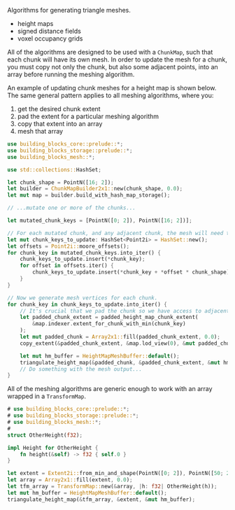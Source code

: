 Algorithms for generating triangle meshes.

- height maps
- signed distance fields
- voxel occupancy grids

All of the algorithms are designed to be used with a `ChunkMap`, such that each chunk will have its own mesh. In order to
update the mesh for a chunk, you must copy not only the chunk, but also some adjacent points, into an array before running
the meshing algorithm.

An example of updating chunk meshes for a height map is shown below. The same general pattern applies to all meshing
algorithms, where you:

  1. get the desired chunk extent
  1. pad the extent for a particular meshing algorithm
  1. copy that extent into an array
  1. mesh that array

```rust
use building_blocks_core::prelude::*;
use building_blocks_storage::prelude::*;
use building_blocks_mesh::*;

use std::collections::HashSet;

let chunk_shape = PointN([16; 2]);
let builder = ChunkMapBuilder2x1::new(chunk_shape, 0.0);
let mut map = builder.build_with_hash_map_storage();

// ...mutate one or more of the chunks...

let mutated_chunk_keys = [PointN([0; 2]), PointN([16; 2])];

// For each mutated chunk, and any adjacent chunk, the mesh will need to be updated.
let mut chunk_keys_to_update: HashSet<Point2i> = HashSet::new();
let offsets = Point2i::moore_offsets();
for chunk_key in mutated_chunk_keys.into_iter() {
    chunk_keys_to_update.insert(*chunk_key);
    for offset in offsets.iter() {
        chunk_keys_to_update.insert(*chunk_key + *offset * chunk_shape);
    }
}

// Now we generate mesh vertices for each chunk.
for chunk_key in chunk_keys_to_update.into_iter() {
    // It's crucial that we pad the chunk so we have access to adjacent points during meshing.
    let padded_chunk_extent = padded_height_map_chunk_extent(
        &map.indexer.extent_for_chunk_with_min(chunk_key)
    );
    let mut padded_chunk = Array2x1::fill(padded_chunk_extent, 0.0);
    copy_extent(&padded_chunk_extent, &map.lod_view(0), &mut padded_chunk);

    let mut hm_buffer = HeightMapMeshBuffer::default();
    triangulate_height_map(&padded_chunk, &padded_chunk_extent, &mut hm_buffer);
    // Do something with the mesh output...
}
```

All of the meshing algorithms are generic enough to work with an array wrapped in a `TransformMap`.

```rust
# use building_blocks_core::prelude::*;
# use building_blocks_storage::prelude::*;
# use building_blocks_mesh::*;
#
struct OtherHeight(f32);

impl Height for OtherHeight {
    fn height(&self) -> f32 { self.0 }
}

let extent = Extent2i::from_min_and_shape(PointN([0; 2]), PointN([50; 2]));
let array = Array2x1::fill(extent, 0.0);
let tfm_array = TransformMap::new(&array, |h: f32| OtherHeight(h));
let mut hm_buffer = HeightMapMeshBuffer::default();
triangulate_height_map(&tfm_array, &extent, &mut hm_buffer);
```
